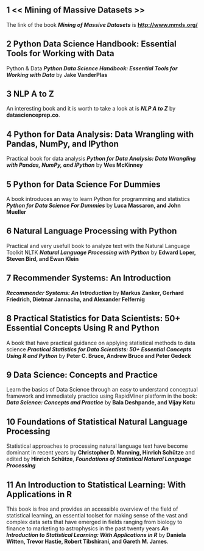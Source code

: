 ## 1 << Mining of Massive Datasets >>
The link of the book **_Mining of Massive Datasets_** is **http://www.mmds.org/**

## 2 Python Data Science Handbook: Essential Tools for Working with Data

 Python & Data **_Python Data Science Handbook: Essential Tools for Working with Data_** by **Jake VanderPlas**

## 3 NLP A to Z

An interesting book and it is worth to take a look at is **_NLP A to Z_** by **datascienceprep.co**.


## 4 Python for Data Analysis: Data Wrangling with Pandas, NumPy, and IPython

Practical book for data analysis **_Python for Data Analysis: Data Wrangling with Pandas, NumPy, and IPython_** by **Wes McKinney**


## 5 Python for Data Science For Dummies

A book introduces an way to learn Python for programming and statistics **_Python for Data Science For Dummies_** by **Luca Massaron, and John Mueller**


## 6 Natural Language Processing with Python

Practical and very usefull book to analyze text with the Natural Language Toolkit NLTK **_Natural Language Processing with Python_** by **Edward Loper, Steven Bird, and Ewan Klein**

## 7 Recommender Systems: An Introduction
 **_Recommender Systems: An Introduction_** by **Markus Zanker, Gerhard Friedrich, Dietmar Jannacha, and Alexander Felfernig**

## 8 Practical Statistics for Data Scientists: 50+ Essential Concepts Using R and Python

A book that have practical guidance on applying statistical methods to data science **_Practical Statistics for Data Scientists: 50+ Essential Concepts Using R and Python_** by **Peter C. Bruce, Andrew Bruce and Peter Gedeck**


## 9 Data Science: Concepts and Practice

Learn the basics of Data Science through an easy to understand conceptual framework and immediately practice using RapidMiner platform in the book: **_Data Science: Concepts and Practice_** by **Bala Deshpande, and Vijay Kotu**

## 10 Foundations of Statistical Natural Language Processing
Statistical approaches to processing natural language text have become dominant in recent years by **Christopher D. Manning, Hinrich Schütze** and edited by **Hinrich Schütze**, **_Foundations of Statistical Natural Language Processing_** 


## 11 An Introduction to Statistical Learning: With Applications in R

This book is free and provides an accessible overview of the field of statistical learning, an essential toolset for making sense of the vast and complex data sets that have emerged in fields ranging from biology to finance to marketing to astrophysics in the past twenty years **_An Introduction to Statistical Learning: With Applications in R_** by **Daniela Witten, Trevor Hastie, Robert Tibshirani, and Gareth M. James**. 
